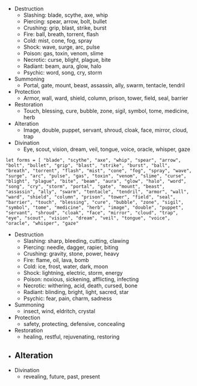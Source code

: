 - Destruction
    - Slashing: blade, scythe, axe, whip
    - Piercing: spear, arrow, bolt, bullet
    - Crushing: grip, blast, strike, burst
    - Fire: ball, breath, torrent, flash
    - Cold: mist, cone, fog, spray
    - Shock: wave, surge, arc, pulse
    - Poison: gas, toxin, venom, slime
    - Necrotic: curse, blight, plague, bite
    - Radiant: beam, aura, glow, halo
    - Psychic: word, song, cry, storm
- Summoning
    - Portal, gate, mount, beast, assassin, ally, swarm, tentacle, tendril
- Protection
    - Armor, wall, ward, shield, column, prison, tower, field, seal, barrier
- Restoration
    - Touch, blessing, cure, bubble, zone, sigil, symbol, tome, medicine, herb
- Alteration
    - Image, double, puppet, servant, shroud, cloak, face, mirror, cloud, trap
- Divination
    - Eye, scout, vision, dream, veil, tongue, voice, oracle, whisper, gaze

```
let forms = [ "blade", "scythe", "axe", "whip", "spear", "arrow", "bolt", "bullet", "grip", "blast", "strike", "burst", "ball", "breath", "torrent", "flash", "mist", "cone", "fog", "spray", "wave", "surge", "arc", "pulse", "gas", "toxin", "venom", "slime", "curse", "blight", "plague", "bite", "beam", "aura", "glow", "halo", "word", "song", "cry", "storm", "portal", "gate", "mount", "beast", "assassin", "ally", "swarm", "tentacle", "tendril", "armor", "wall", "ward", "shield", "column", "prison", "tower", "field", "seal", "barrier", "touch", "blessing", "cure", "bubble", "zone", "sigil", "symbol", "tome", "medicine", "herb", "image", "double", "puppet", "servant", "shroud", "cloak", "face", "mirror", "cloud", "trap", "eye", "scout", "vision", "dream", "veil", "tongue", "voice", "oracle", "whisper", "gaze"
```

- Destruction
    - Slashing: sharp, bleeding, cutting, clawing
    - Piercing: needle, dagger, rapier, biting
    - Crushing: gravity, stone, power, heavy
    - Fire: flame, oil, lava, bomb
    - Cold: ice, frost, water, dark, moon
    - Shock: lightning, electric, storm, energy
    - Poison: noxious, sickening, afflicting, infecting
    - Necrotic: withering, acid, death, cursed, bone
    - Radiant: blinding, bright, light, sacred, star
    - Psychic: fear, pain, charm, sadness
- Summoning
    - insect, wind, eldritch, crystal 
- Protection
    - safety, protecting, defensive, concealing
- Restoration
    - healing, restful, rejuvenating, restoring 
- Alteration
    - 
- Divination
    - revealing, future, past, present
